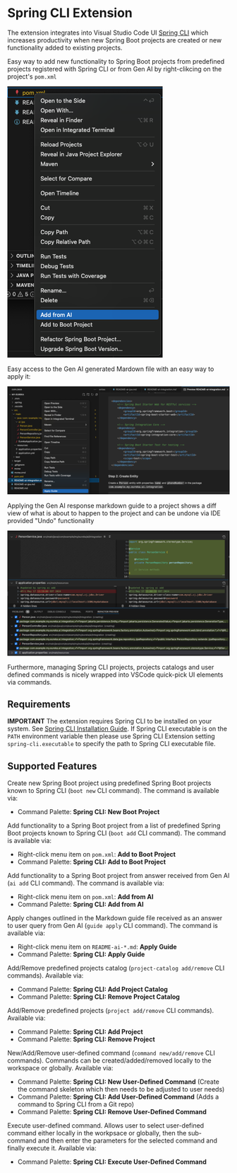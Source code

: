 # Spring CLI Extension

The extension integrates into Visual Studio Code UI [Spring CLI](https://docs.spring.io/spring-cli/reference/) which increases productivity when new Spring Boot projects are created or new functionality added to existing projects.

Easy way to add new functionality to Spring Boot projects from predefined projects registered with Spring CLI or from Gen AI by right-clikcing on the project's `pom.xml`

![Add-Functionality][Add-Functionality]

Easy access to the Gen AI generated Mardown file with an easy way to apply it:

![Gen-AI-Markdown][Gen-AI-markdown]

Applying the Gen AI response markdown guide to a project shows a diff view of what is about to happen to the project and can be undone via IDE provided "Undo" functionality

![Prewview-Changes][Preview-Changes]

Furthermore, managing Spring CLI projects, projects catalogs and user defined commands is nicely wrapped into VSCode quick-pick UI elements via commands.

## Requirements
**IMPORTANT** The extension requires Spring CLI to be installed on your system. See [Spring CLI Installation Guide](https://docs.spring.io/spring-cli/reference/installation.html). If Spring CLI executable is on the `PATH` environment variable then please use Spring CLI Extension setting `spring-cli.executable` to specify the path to Spring CLI executable file.

## Supported Features

Create new Spring Boot project using predefined Spring Boot projects known to Spring CLI (`boot new` CLI command). The command is available via:
- Command Palette: **Spring CLI: New Boot Project**

Add functionality to a Spring Boot project from a list of predefined Spring Boot projects known to Spring CLI (`boot add` CLI command). The command is available via:
- Right-click menu item on `pom.xml`: **Add to Boot Project**
- Command Palette: **Spring CLI: Add to Boot Project**

Add functionality to a Spring Boot project from answer received from Gen AI (`ai add` CLI command). The command is available via:
- Right-click menu item on `pom.xml`: **Add from AI**
- Command Palette: **Spring CLI: Add from AI**

Apply changes outlined in the Markdown guide file received as an answer to user query from Gen AI (`guide apply` CLI command). The command is available via:
- Right-click menu item on `README-ai-*.md`: **Apply Guide**
- Command Palette: **Spring CLI: Apply Guide**

Add/Remove predefined projects catalog (`project-catalog add/remove` CLI commands). Available via:
- Command Palette: **Spring CLI: Add Project Catalog**
- Command Palette: **Spring CLI: Remove Project Catalog**

Add/Remove predefined projects (`project add/remove` CLI commands). Available via:
- Command Palette: **Spring CLI: Add Project**
- Command Palette: **Spring CLI: Remove Project**

New/Add/Remove user-defined command (`command new/add/remove` CLI commands). Commands can be created/added/removed locally to the workspace or globally. Available via:
- Command Palette: **Spring CLI: New User-Defined Command** (Create the command skeleton which then needs to be adjusted to user needs)
- Command Palette: **Spring CLI: Add User-Defined Command** (Adds a command to Spring CLI from a Git repo)
- Command Palette: **Spring CLI: Remove User-Defined Command**

Execute user-defined command. Allows user to select user-defined command either locally in the workpsace or globally, then the sub-command and then enter the parameters for the selected command and finally execute it. Available via:
- Command Palette: **Spring CLI: Execute User-Defined Command**

[Add-Functionality]: ./doc-images/Add-Functionality.png
[Gen-AI-markdown]: ./doc-images/AI-Markdown.png
[Preview-Changes]: ./doc-images/Preview-Changes.png

 